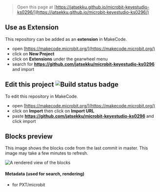 
> Open this page at [https://jatsekku.github.io/microbit-keyestudio-ks0296/](https://jatsekku.github.io/microbit-keyestudio-ks0296/)

## Use as Extension

This repository can be added as an **extension** in MakeCode.

* open [https://makecode.microbit.org/](https://makecode.microbit.org/)
* click on **New Project**
* click on **Extensions** under the gearwheel menu
* search for **https://github.com/jatsekku/microbit-keyestudio-ks0296** and import

## Edit this project ![Build status badge](https://github.com/jatsekku/microbit-keyestudio-ks0296/workflows/MakeCode/badge.svg)

To edit this repository in MakeCode.

* open [https://makecode.microbit.org/](https://makecode.microbit.org/)
* click on **Import** then click on **Import URL**
* paste **https://github.com/jatsekku/microbit-keyestudio-ks0296** and click import

## Blocks preview

This image shows the blocks code from the last commit in master.
This image may take a few minutes to refresh.

![A rendered view of the blocks](https://github.com/jatsekku/microbit-keyestudio-ks0296/raw/master/.github/makecode/blocks.png)

#### Metadata (used for search, rendering)

* for PXT/microbit
<script src="https://makecode.com/gh-pages-embed.js"></script><script>makeCodeRender("{{ site.makecode.home_url }}", "{{ site.github.owner_name }}/{{ site.github.repository_name }}");</script>
